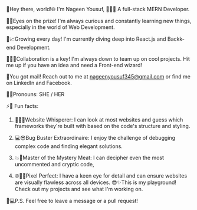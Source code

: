 👋Hey there, world!🌐 I'm Nageen Yousuf,
🚀👩‍💻 A full-stack MERN Developer.

 👀🔮Eyes on the prize! I'm always curious and constantly learning new things, especially in the world of Web Development.

🚀📈Growing every day!  I'm currently diving deep into React.js and Backk-end Development.

📑🤝🏽Collaboration is a key!  I'm always down to team up on cool projects.  Hit me up if you have an idea and need a Front-end wizard!

📩You got mail!  Reach out to me at nageenyousuf345@gmail.com or find me on LinkedIn and Facebook.

👩‍💻Pronouns: SHE / HER

⚡🔮 Fun facts:

1. 👀👩‍💻Website Whisperer: I can look at most websites and guess which frameworks they're built with based on the code's structure and styling.

2. 💻😎Bug Buster Extraordinaire: I enjoy the challenge of debugging complex code and finding elegant solutions.
3. 💥🚀Master of the Mystery Meat:  I can decipher even the most uncommented and cryptic code,
4. 🌐👍🏽Pixel Perfect:  I have a keen eye for detail and can ensure websites are visually flawless across all devices.
😎✨This is my playground!  Check out my projects and see what I'm working on.

📩💻P.S.  Feel free to leave a message or a pull request!
